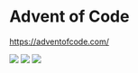# Advent of Code

https://adventofcode.com/

<!--- advent_readme_stars table --->


![](https://img.shields.io/badge/day%20📅-16-blue) ![](https://img.shields.io/badge/stars%20⭐-3-yellow) ![](https://img.shields.io/badge/days%20completed-1-red)
